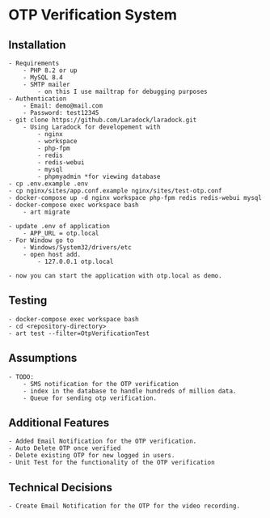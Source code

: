 # OTP Verification System
## Installation
    - Requirements
        - PHP 8.2 or up
        - MySQL 8.4
        - SMTP mailer
            - on this I use mailtrap for debugging purposes
    - Authentication
        - Email: demo@mail.com
        - Password: test12345
    - git clone https://github.com/Laradock/laradock.git
        - Using Laradock for developement with
            - nginx
            - workspace
            - php-fpm
            - redis
            - redis-webui
            - mysql
            - phpmyadmin *for viewing database
    - cp .env.example .env
    - cp nginx/sites/app.conf.example nginx/sites/test-otp.conf
    - docker-compose up -d nginx workspace php-fpm redis redis-webui mysql
    - docker-compose exec workspace bash
        - art migrate

    - update .env of application
        - APP_URL = otp.local
    - For Window go to
        - Windows/System32/drivers/etc
        - open host add.
            - 127.0.0.1 otp.local

    - now you can start the application with otp.local as demo.
## Testing
    - docker-compose exec workspace bash
    - cd <repository-directory>
    - art test --filter=OtpVerificationTest
## Assumptions
    - TODO:
        - SMS notification for the OTP verification
        - index in the database to handle hundreds of million data.
        - Queue for sending otp verification.
## Additional Features
    - Added Email Notification for the OTP verification.
    - Auto Delete OTP once verified
    - Delete existing OTP for new logged in users.
    - Unit Test for the functionality of the OTP verification
## Technical Decisions
    - Create Email Notification for the OTP for the video recording.